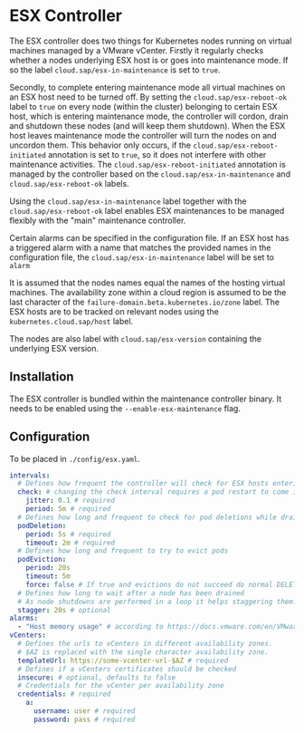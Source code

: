 # ESX Controller
The ESX controller does two things for Kubernetes nodes running on virtual machines managed by a VMware vCenter.
Firstly it regularly checks whether a nodes underlying ESX host is or goes into maintenance mode.
If so the label `cloud.sap/esx-in-maintenance` is set to `true`.

Secondly, to complete entering maintenance mode all virtual machines on an ESX host need to be turned off.
By setting the `cloud.sap/esx-reboot-ok` label to `true` on every node (within the cluster) belonging to certain ESX host, which is entering maintenance mode, the controller will cordon, drain and shutdown these nodes (and will keep them shutdown).
When the ESX host leaves maintenance mode the controller will turn the nodes on and uncordon them.
This behavior only occurs, if the `cloud.sap/esx-reboot-initiated` annotation is set to `true`, so it does not interfere with other maintenance activities.
The `cloud.sap/esx-reboot-initiated` annotation is managed by the controller based on the `cloud.sap/esx-in-maintenance` and `cloud.sap/esx-reboot-ok` labels.

Using the `cloud.sap/esx-in-maintenance` label together with the `cloud.sap/esx-reboot-ok` label enables ESX maintenances to be managed flexibly with the "main" maintenance controller.

Certain alarms can be specified in the configuration file.
If an ESX host has a triggered alarm with a name that matches the provided names in the configuration file, the `cloud.sap/esx-in-maintenance` label will be set to `alarm`

It is assumed that the nodes names equal the names of the hosting virtual machines.
The availability zone within a cloud region is assumed to be the last character of the `failure-domain.beta.kubernetes.io/zone` label.
The ESX hosts are to be tracked on relevant nodes using the `kubernetes.cloud.sap/host` label.

The nodes are also label with `cloud.sap/esx-version` containing the underlying ESX version.

## Installation
The ESX controller is bundled within the maintenance controller binary. It needs to be enabled using the `--enable-esx-maintenance` flag.

## Configuration
To be placed in `./config/esx.yaml`.
```yaml
intervals:
  # Defines how frequent the controller will check for ESX hosts entering maintenance mode
  check: # changing the check interval requires a pod restart to come into effect
    jitter: 0.1 # required
    period: 5m # required
  # Defines how long and frequent to check for pod deletions while draining
  podDeletion:
    period: 5s # required
    timeout: 2m # required
  # Defines how long and frequent to try to evict pods
  podEviction:
    period: 20s
    timeout: 5m
    force: false # If true and evictions do not succeed do normal DELETE calls
  # Defines how long to wait after a node has been drained
  # As node shutdowns are performed in a loop it helps staggering them.
  stagger: 20s # optional
alarms:
  - "Host memory usage" # according to https://docs.vmware.com/en/VMware-vSphere/7.0/com.vmware.vsphere.monitoring.doc/GUID-82933270-1D72-4CF3-A1AF-E5A1343F62DE.html
vCenters:
  # Defines the urls to vCenters in different availability zones.
  # $AZ is replaced with the single character availability zone.
  templateUrl: https://some-vcenter-url-$AZ # required
  # Defines if a vCenters certificates should be checked
  insecure: # optional, defaults to false
  # Credentials for the vCenter per availability zone
  credentials: # required
    a:
      username: user # required
      password: pass # required
```
